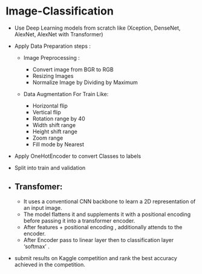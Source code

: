 # Image-Classification
  - Use Deep Learning models from scratch like (Xception, DenseNet, AlexNet, AlexNet with Transformer)
  - Apply Data Preparation steps :
    - Image Preprocessing :
         - Convert image from BGR to RGB
         - Resizing Images
         - Normalize Image by Dividing by Maximum

    - Data Augmentation For Train Like:
         - Horizontal flip
         - Vertical flip
         - Rotation range by 40
         - Width shift range  
         - Height shift range
         - Zoom range  
         - Fill mode by Nearest
           
  - Apply OneHotEncoder to convert Classes to labels
  - Split into train and validation 

  - ## Transfomer:
      - It uses a conventional CNN backbone to learn a 2D representation of an input image.
      - The model flattens it and supplements it with a positional encoding before passing it into a transformer encoder. 
      - After features + positional encoding , additionally attends to the encoder. 
      - After Encoder pass to linear layer then to classification layer ‘softmax’ .


  - submit results on Kaggle competition and rank the best accuracy achieved in the competition.
